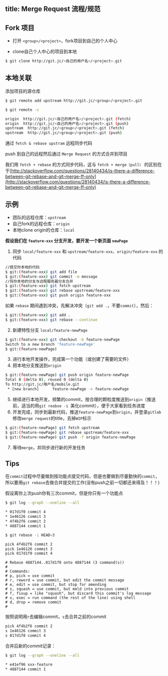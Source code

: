 title: Merge Request 流程/规范
---

## Fork 项目

- 打开 `<group>/<project>`，fork项目到自己的个人中心

- clone自己个人中心的项目到本地

```bash
$ git clone http://git.jc/<自己的用户名>/<project>.git
```

## 本地关联

添加项目的源仓库

```bash
$ git remote add upstream http://git.jc/<group>/<project>.git
```

```bash
$ git remote -v

origin  http://git.jc/<自己的用户名>/<project>.git (fetch)
origin  http://git.jc/<自己的用户名>/<project>.git (push)
upstream  http://git.jc/<group>/<project>.git (fetch)
upstream  http://git.jc/<group>/<project>.git (push)
```

通过 `fetch & rebase upstram` 远程同步代码

push 到自己的远程然后通过 `Merge Request` 的方式合并到项目

我们用 `fetch + rebase` 的方式同步代码，这与 `fetch + merge（pull）` 的区别在于[http://stackoverflow.com/questions/28140434/is-there-a-difference-between-git-rebase-and-git-merge-ff-only](http://stackoverflow.com/questions/28140434/is-there-a-difference-between-git-rebase-and-git-merge-ff-only)

## 示例

- 团队的远程仓库：`upstream`
- 自己fork的远程仓库：`origin`
- 本地clone origin的仓库：`local`

**假设我们在 `feature-xxx` 分支开发，要开发一个新页面 `newPage`**

1. 同步 `local/feature-xxx` 和 `upstream/feature-xxx`、`origin/feature-xxx` 的代码

```bash
//提交你本地的代码
$ git:(feature-xxx) git add file
$ git:(feature-xxx) git commit -m message
//将你本地的分支与远程服务器分支合并
$ git:(feature-xxx) git fetch upstream
$ git:(feature-xxx) git rebase upstream/feature-xxx
$ git:(feature-xxx) git push origin feature-xxx
```
如果 `rebase` 期间遇到冲突，先解决冲突（`git add .`，不要`commit`），然后：

```bash
$ git:(feature-xxx) git add .
$ git:(feature-xxx) git rebase --continue
```

2. 新建特性分支 `local/feature-newPage`

```bash
$ git:(feature-xxx) git checkout -b feature-newPage
Switch to a new branch 'feature-newPage'
$ git:(feature-newPage)
```

3. 进行本地开发操作，完成第一个功能（或创建了需要的文件）
4. 把本地分支推送到`origin`

```bash
$ git:(feature-newPage) git push origin feature-newPage
Total 0 (delta 0), reused 0 (delta 0)
To http://git.jc/用户名/mobile.git
 * [new branch]      feature-newPage -> feature-newPage
```

5. 继续进行本地开发，频繁的commit，按合理的颗粒度推送到`origin`（推送前，适当的用`git reabse -i `美化commit），便于大家看到任务进度
6. 开发完成，同步到最新代码，推送`feature-newPage`到`origin`，并登录`gitlab`修改`merge request`的title，去掉`WIP`标示

```bash
$ git:(feature-newPage) git fetch upstream
$ git:(feature-newPage) git rebase upstream/feature-xxx
$ git:(feature-newPage) git push -f origin feature-newPage
```

7. 等待`merge`，并同步进行新的开发任务

## Tips

在`commit`过程中尽量做到按功能点提交代码，但是也要做到尽量勤快的`commit`，所以要用`git rebase`去做合并提交的工作(没有push之前一切都还来得及！！！)

假设离你上次push你有三次commit，但是你只有一个功能点

```bash
$ git log --graph --oneline --all

* 017d1f0 commit 4
* 1e46126 commit 3
* 4f4b2f6 commit 2
* 4887144 commit 1
```


```bash
$ git rebase -i HEAD~3
```

```bash
pick 4f4b2f6 commit 2
pick 1e46126 commit 3
pick 017d1f0 commit 4
```

```
# Rebase 4887144..017d1f0 onto 4887144 (3 command(s))
#
# Commands:
# p, pick = use commit
# r, reword = use commit, but edit the commit message
# e, edit = use commit, but stop for amending
# s, squash = use commit, but meld into previous commit
# f, fixup = like "squash", but discard this commit's log message
# x, exec = run command (the rest of the line) using shell
# d, drop = remove commit
#
```

按照说明用`r`去编辑commit，`s`去合并之前的commit

```bash
pick 4f4b2f6 commit 2
s 1e46126 commit 3
s 017d1f0 commit 4
```
合并后新的commit记录：

```bash
$ git log --graph --oneline --all

* e41ef96 xxx-feature
* 4887144 commit 1
```
